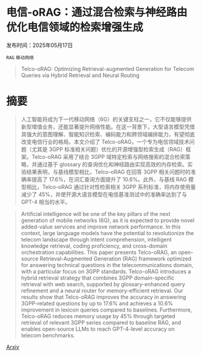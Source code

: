 # 电信-oRAG：通过混合检索与神经路由优化电信领域的检索增强生成

发布时间：2025年05月17日

`RAG` `移动网络`

> Telco-oRAG: Optimizing Retrieval-augmented Generation for Telecom Queries via Hybrid Retrieval and Neural Routing

# 摘要

> 人工智能将成为下一代移动网络（6G）的关键支柱之一，它不仅能够提供新型增值业务，还能显著提升网络性能。在这一背景下，大型语言模型凭借其强大的意图理解、智能知识检索、编码能力和跨领域编排能力，有望彻底改变电信行业的格局。本文介绍了 Telco-oRAG，一个专为电信领域技术问题（尤其是 3GPP 标准相关问题）优化的开源增强型检索生成（RAG）框架。Telco-oRAG 采用了结合 3GPP 域特定检索与网络搜索的混合检索策略，并通过基于 glossary 的查询优化和神经路由实现高效的内存检索。实验结果表明，与基线模型相比，Telco-oRAG 在回答 3GPP 相关问题时的准确率提高了 17.6%，在词汇查询方面提升了 10.6%。此外，与基线 RAG 模型相比，Telco-oRAG 通过针对性检索相关 3GPP 系列标准，将内存使用量减少了 45%，并使开源大语言模型在电信基准测试中的准确率达到了与 GPT-4 相当的水平。

> Artificial intelligence will be one of the key pillars of the next generation of mobile networks (6G), as it is expected to provide novel added-value services and improve network performance. In this context, large language models have the potential to revolutionize the telecom landscape through intent comprehension, intelligent knowledge retrieval, coding proficiency, and cross-domain orchestration capabilities. This paper presents Telco-oRAG, an open-source Retrieval-Augmented Generation (RAG) framework optimized for answering technical questions in the telecommunications domain, with a particular focus on 3GPP standards. Telco-oRAG introduces a hybrid retrieval strategy that combines 3GPP domain-specific retrieval with web search, supported by glossary-enhanced query refinement and a neural router for memory-efficient retrieval. Our results show that Telco-oRAG improves the accuracy in answering 3GPP-related questions by up to 17.6% and achieves a 10.6% improvement in lexicon queries compared to baselines. Furthermore, Telco-oRAG reduces memory usage by 45% through targeted retrieval of relevant 3GPP series compared to baseline RAG, and enables open-source LLMs to reach GPT-4-level accuracy on telecom benchmarks.

[Arxiv](https://arxiv.org/abs/2505.11856)